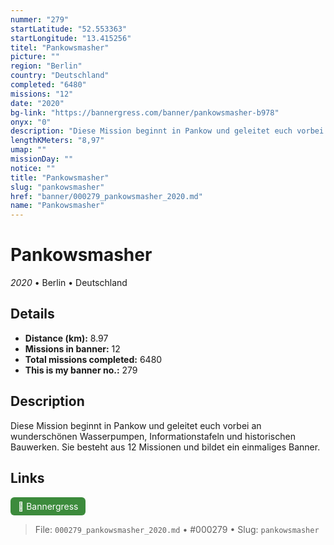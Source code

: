 ```yaml
---
nummer: "279"
startLatitude: "52.553363"
startLongitude: "13.415256"
titel: "Pankowsmasher"
picture: ""
region: "Berlin"
country: "Deutschland"
completed: "6480"
missions: "12"
date: "2020"
bg-link: "https://bannergress.com/banner/pankowsmasher-b978"
onyx: "0"
description: "Diese Mission beginnt in Pankow und geleitet euch vorbei an wunderschönen Wasserpumpen, Informationstafeln und historischen Bauwerken.  Sie besteht aus 12 Missionen  und bildet ein  einmaliges Banner."
lengthKMeters: "8,97"
umap: ""
missionDay: ""
notice: ""
title: "Pankowsmasher"
slug: "pankowsmasher"
href: "banner/000279_pankowsmasher_2020.md"
name: "Pankowsmasher"
---
```

# Pankowsmasher

*2020* • Berlin • Deutschland





## Details
- **Distance (km):** 8.97
- **Missions in banner:** 12
- **Total missions completed:** 6480
- **This is my banner no.:** 279



## Description
Diese Mission beginnt in Pankow und geleitet euch vorbei an wunderschönen Wasserpumpen, Informationstafeln und historischen Bauwerken.  Sie besteht aus 12 Missionen  und bildet ein  einmaliges Banner.



## Links
<a href="https://bannergress.com/banner/pankowsmasher-b978" target="_blank" style="display:inline-block;margin-right:8px;padding:6px 12px;background:#3c8b3c;color:#fff;text-decoration:none;border-radius:6px;">🔗 Bannergress</a>



> File: `000279_pankowsmasher_2020.md` • #000279 • Slug: `pankowsmasher`
